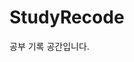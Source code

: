 # StudyRecode
공부 기록 공간입니다.

<!--
### 🖥 JAVA
- [JAVA 기초](https://pmp4.github.io/StudyRecode/Java/basic)
- [JAVA 객체지향]()
- [JDBC]()
- [AWT, SWING]()
- [I/O]()

### 💾 ORACLE
-->
